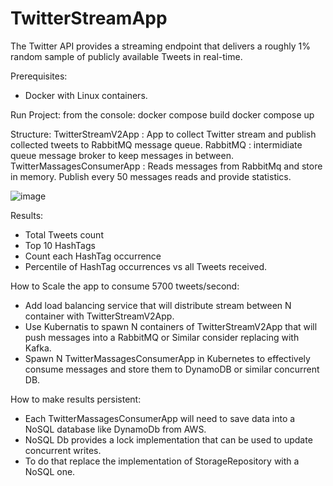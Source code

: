 # TwitterStreamApp
The Twitter API provides a streaming endpoint that delivers a roughly 1% random sample of publicly available Tweets in real-time.

Prerequisites:
- Docker with Linux containers.

Run Project: from the console:
docker compose build
docker compose up

Structure:
TwitterStreamV2App : App to collect Twitter stream and publish collected tweets to RabbitMQ message queue.
RabbitMQ : intermidiate queue message broker to keep messages in between.
TwitterMassagesConsumerApp : Reads messages from RabbitMq and store in memory. Publish every 50 messages reads and provide statistics.

![image](https://user-images.githubusercontent.com/13110596/184695736-e0b7c54b-93d7-4cad-a53d-6d6f5ee52644.png)

Results:
- Total Tweets count
- Top 10 HashTags 
- Count each HashTag occurrence
- Percentile of HashTag occurrences vs all Tweets received.

How to Scale the app to consume 5700 tweets/second:
- Add load balancing service that will distribute stream between N container with TwitterStreamV2App.
- Use Kubernatis to spawn N containers of TwitterStreamV2App that will push messages into a RabbitMQ or Similar consider replacing with Kafka.
- Spawn N TwitterMassagesConsumerApp in Kubernetes to effectively consume messages and store them to DynamoDB or similar concurrent DB.  

How to make results persistent:
- Each TwitterMassagesConsumerApp will need to save data into a NoSQL database like DynamoDb from AWS.
- NoSQL Db provides a lock implementation that can be used to update concurrent writes. 
- To do that replace the implementation of StorageRepository with a NoSQL one. 